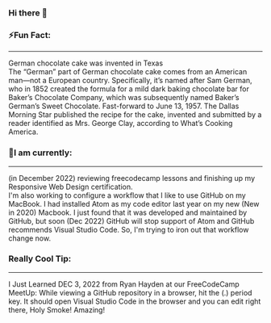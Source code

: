 ### Hi there 👋

<!--
**Sturke/Sturke** is a ✨ _special_ ✨ repository because its `README.md` (this file) appears on your GitHub profile.

Here are some ideas to get you started:

- 🔭 I’m currently working on ...
- 🌱 I’m currently learning ...
- 👯 I’m looking to collaborate on ...
- 🤔 I’m looking for help with ...
- 💬 Ask me about ...
- 📫 How to reach me: ...
- 😄 Pronouns: ...
- ⚡ Fun fact: ...
-->
### ⚡Fun Fact: 
<hr />
German chocolate cake was invented in Texas<br />
The “German” part of German chocolate cake comes from an American man—not a European country. Specifically, it’s named after Sam German, who in 1852 created the formula for a mild dark baking chocolate bar for Baker’s Chocolate Company, which was subsequently named Baker’s German’s Sweet Chocolate. Fast-forward to June 13, 1957. The Dallas Morning Star published the recipe for the cake, invented and submitted by a reader identified as Mrs. George Clay, according to What’s Cooking America.

### 🔭I am currently:
<hr />
 (in December 2022) reviewing freecodecamp lessons and finishing up my Responsive Web Design certification.<br /> 
 I'm also working to configure a workflow that I like to use GitHub on my MacBook. I had installed Atom as my code editor last year on my new (New in 2020) Macbook. I just found that it was developed and maintained by GitHub, but soon (Dec 2022) GitHub will stop support of Atom and GitHub recommends Visual Studio Code. So, I'm trying to iron out that workflow change now.

### Really Cool Tip: 
 <hr />
 I Just Learned DEC 3, 2022 from Ryan Hayden at our FreeCodeCamp MeetUp:
While viewing a GitHub repository in a browser, hit the (.) period key. It should open Visual Studio Code in the browser and you can edit right there, Holy Smoke! Amazing! 





